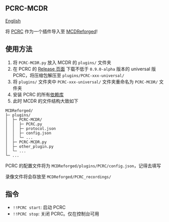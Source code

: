 PCRC-MCDR
----------

[English](https://github.com/TISUnion/PCRC-MCDR/blob/master/readme.md)

将 [PCRC](https://github.com/Fallen-Breath/PCRC/blob/master/readme_cn.md) 作为一个插件导入至 [MCDReforged](https://github.com/Fallen-Breath/MCDReforged)!

## 使用方法

1. 将 `PCRC-MCDR.py` 放入 MCDR 的 `plugins/` 文件夹
2. 在 PCRC 的 [Release 页面](https://github.com/Fallen-Breath/PCRC/releases) 下载不低于 `0.9.0-alpha` 版本的 universal 版 PCRC，将压缩包解压至 `plugins/PCRC-xxx-universal/`
3. 将 `plugins/` 文件夹中 `PCRC-xxx-universal/` 文件夹重命名为 `PCRC-MCDR/` 文件夹
4. 安装 PCRC 的所有[依赖库](https://github.com/Fallen-Breath/PCRC/blob/master/readme_cn.md#python-模块)
5. 此时 MCDR 的文件结构大致如下

```
MCDReforged/
├─ plugins/
│  ├─ PCRC-MCDR/
│  │  ├─ PCRC.py
│  │  ├─ protocol.json
│  │  ├─ config.json
│  │  └─ ...
│  ├─ PCRC-MCDR.py
│  ├─ other_plugin.py
│  └─ ...
└─ ...
```

PCRC 的配置文件将为 `MCDReforged/plugins/PCRC/config.json`，记得去填写

录像文件将会存放至 `MCDReforged/PCRC_recordings/`

## 指令

- `!!PCRC start`: 启动 PCRC
- `!!PCRC stop`: 关闭 PCRC。仅在控制台可用
